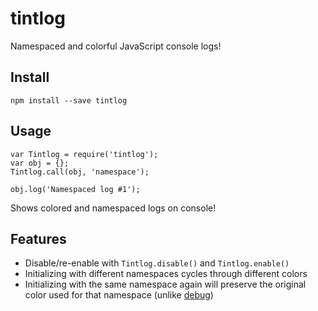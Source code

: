 # tintlog
Namespaced and colorful JavaScript console logs!

## Install

    npm install --save tintlog

## Usage

    var Tintlog = require('tintlog');
    var obj = {};
    Tintlog.call(obj, 'namespace');
    
    obj.log('Namespaced log #1');

Shows colored and namespaced logs on console!

## Features

- Disable/re-enable with `Tintlog.disable()` and `Tintlog.enable()`
- Initializing with different namespaces cycles through different
  colors
- Initializing with the same namespace again will preserve the
  original color used for that namespace (unlike [debug][debug-npm])

[debug-npm]: https://www.npmjs.com/package/debug

